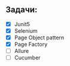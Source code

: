 ## Задачи:

- [X] Junit5
- [X] Selenium
- [X] Page Object pattern
- [X] Page Factory
- [ ] Allure
- [ ] Cucumber

